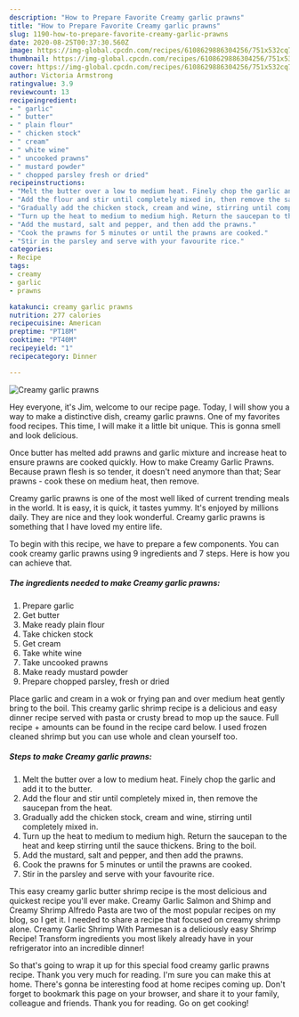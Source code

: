 ```yaml
---
description: "How to Prepare Favorite Creamy garlic prawns"
title: "How to Prepare Favorite Creamy garlic prawns"
slug: 1190-how-to-prepare-favorite-creamy-garlic-prawns
date: 2020-08-25T00:37:30.560Z
image: https://img-global.cpcdn.com/recipes/6108629886304256/751x532cq70/creamy-garlic-prawns-recipe-main-photo.jpg
thumbnail: https://img-global.cpcdn.com/recipes/6108629886304256/751x532cq70/creamy-garlic-prawns-recipe-main-photo.jpg
cover: https://img-global.cpcdn.com/recipes/6108629886304256/751x532cq70/creamy-garlic-prawns-recipe-main-photo.jpg
author: Victoria Armstrong
ratingvalue: 3.9
reviewcount: 13
recipeingredient:
- " garlic"
- " butter"
- " plain flour"
- " chicken stock"
- " cream"
- " white wine"
- " uncooked prawns"
- " mustard powder"
- " chopped parsley fresh or dried"
recipeinstructions:
- "Melt the butter over a low to medium heat. Finely chop the garlic and add it to the butter."
- "Add the flour and stir until completely mixed in, then remove the saucepan from the heat."
- "Gradually add the chicken stock, cream and wine, stirring until completely mixed in."
- "Turn up the heat to medium to medium high. Return the saucepan to the heat and keep stirring until the sauce thickens. Bring to the boil."
- "Add the mustard, salt and pepper, and then add the prawns."
- "Cook the prawns for 5 minutes or until the prawns are cooked."
- "Stir in the parsley and serve with your favourite rice."
categories:
- Recipe
tags:
- creamy
- garlic
- prawns

katakunci: creamy garlic prawns 
nutrition: 277 calories
recipecuisine: American
preptime: "PT18M"
cooktime: "PT40M"
recipeyield: "1"
recipecategory: Dinner

---
```



![Creamy garlic prawns](https://img-global.cpcdn.com/recipes/6108629886304256/751x532cq70/creamy-garlic-prawns-recipe-main-photo.jpg)

Hey everyone, it's Jim, welcome to our recipe page. Today, I will show you a way to make a distinctive dish, creamy garlic prawns. One of my favorites food recipes. This time, I will make it a little bit unique. This is gonna smell and look delicious.

Once butter has melted add prawns and garlic mixture and increase heat to ensure prawns are cooked quickly. How to make Creamy Garlic Prawns. Because prawn flesh is so tender, it doesn&#39;t need anymore than that; Sear prawns - cook these on medium heat, then remove.

Creamy garlic prawns is one of the most well liked of current trending meals in the world. It is easy, it is quick, it tastes yummy. It's enjoyed by millions daily. They are nice and they look wonderful. Creamy garlic prawns is something that I have loved my entire life.


To begin with this recipe, we have to prepare a few components. You can cook creamy garlic prawns using 9 ingredients and 7 steps. Here is how you can achieve that.

<!--inarticleads1-->

##### The ingredients needed to make Creamy garlic prawns:

1. Prepare  garlic
1. Get  butter
1. Make ready  plain flour
1. Take  chicken stock
1. Get  cream
1. Take  white wine
1. Take  uncooked prawns
1. Make ready  mustard powder
1. Prepare  chopped parsley, fresh or dried


Place garlic and cream in a wok or frying pan and over medium heat gently bring to the boil. This creamy garlic shrimp recipe is a delicious and easy dinner recipe served with pasta or crusty bread to mop up the sauce. Full recipe + amounts can be found in the recipe card below. I used frozen cleaned shrimp but you can use whole and clean yourself too. 

<!--inarticleads2-->

##### Steps to make Creamy garlic prawns:

1. Melt the butter over a low to medium heat. Finely chop the garlic and add it to the butter.
1. Add the flour and stir until completely mixed in, then remove the saucepan from the heat.
1. Gradually add the chicken stock, cream and wine, stirring until completely mixed in.
1. Turn up the heat to medium to medium high. Return the saucepan to the heat and keep stirring until the sauce thickens. Bring to the boil.
1. Add the mustard, salt and pepper, and then add the prawns.
1. Cook the prawns for 5 minutes or until the prawns are cooked.
1. Stir in the parsley and serve with your favourite rice.


This easy creamy garlic butter shrimp recipe is the most delicious and quickest recipe you&#39;ll ever make. Creamy Garlic Salmon and Shimp and Creamy Shrimp Alfredo Pasta are two of the most popular recipes on my blog, so I get it. I needed to share a recipe that focused on creamy shrimp alone. Creamy Garlic Shrimp With Parmesan is a deliciously easy Shrimp Recipe! Transform ingredients you most likely already have in your refrigerator into an incredible dinner! 

So that's going to wrap it up for this special food creamy garlic prawns recipe. Thank you very much for reading. I'm sure you can make this at home. There's gonna be interesting food at home recipes coming up. Don't forget to bookmark this page on your browser, and share it to your family, colleague and friends. Thank you for reading. Go on get cooking!

